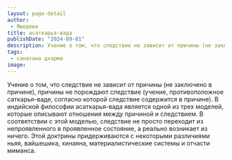 ```yaml
---
layout: page-detail
author:
 - Яшодеви
title: асаткарья-вада
publishDate: "2024-09-01"
description: Учение о том, что следствие не зависит от причины (не заключено в причине), причины не порождают следствие (учение, противоположное саткарья-ваде, согласно которой следствие содержится в причине). В индийской философии асаткарья-вада является одной из трех моделей, которые описывают отношения между причиной и следствием. В соответствии с этой моделью, следствие не просто переходит из непроявленного в проявленное состояние, а реально возникает из ничего. Этой доктрины придерживаются с некоторыми различиями ньяя, вайшешика, хинаяна, материалистические системы и отчасти миманса.
tags:
 - санатана дхарма
image: 
---
```


Учение о том, что следствие не зависит от причины (не заключено в причине), причины не порождают следствие (учение, противоположное саткарья-ваде, согласно которой следствие содержится в причине). В индийской философии асаткарья-вада является одной из трех моделей, которые описывают отношения между причиной и следствием. В соответствии с этой моделью, следствие не просто переходит из непроявленного в проявленное состояние, а реально возникает из ничего. Этой доктрины придерживаются с некоторыми различиями ньяя, вайшешика, хинаяна, материалистические системы и отчасти миманса.

